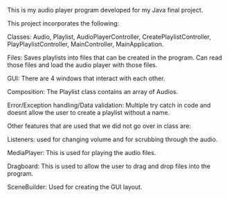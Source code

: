 This is my audio player program developed for my Java final project.

This project incorporates the following:

Classes: Audio, Playlist, AudioPlayerController, CreatePlaylistController, PlayPlaylistController, MainController, MainApplication.

Files: Saves playlists into files that can be created in the program. Can read those files and load the audio player with those files.

GUI: There are 4 windows that interact with each other.

Composition: The Playlist class contains an array of Audios.

Error/Exception handling/Data validation: Multiple try catch in code and doesnt allow the user to create a playlist without a name.


Other features that are used that we did not go over in class are:

Listeners: used for changing volume and for scrubbing through the audio.

MediaPlayer: This is used for playing the audio files.

Dragboard: This is used to allow the user to drag and drop files into the program.

SceneBuilder: Used for creating the GUI layout.
